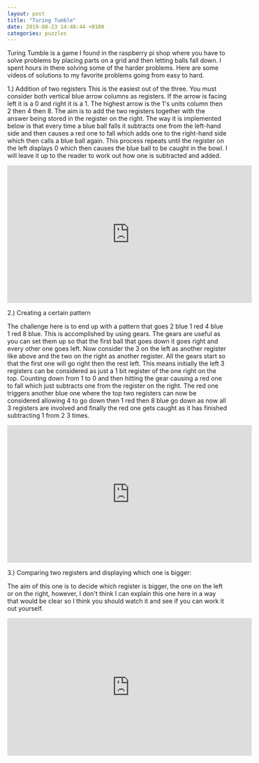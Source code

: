 ```yaml
---
layout: post
title: "Turing Tumble"
date: 2019-08-23 14:48:44 +0100
categories: puzzles
---
```


Turing Tumble is a game I found in the raspberry pi shop where you have to solve problems by placing parts on a grid and then letting balls fall down. I spent hours in there solving some of the harder problems. Here are some videos of solutions to my favorite problems going from easy to hard.

1.) Addition of two registers
This is the easiest out of the three. You must consider both vertical blue arrow columns as registers. If the arrow is facing left it is a 0 and right it is a 1. The highest arrow is the 1's units column then 2 then 4 then 8. The aim is to add the two registers together with the answer being stored in the register on the right. The way it is implemented below is that every time a blue ball falls it subtracts one from the left-hand side and then causes a red one to fall which adds one to the right-hand side which then calls a blue ball again. This process repeats until the register on the left displays 0 which then causes the blue ball to be caught in the bowl. I will leave it up to the reader to work out how one is subtracted and added.

<iframe width="560" height="315" src="https://www.youtube.com/embed/PB-7Wrj7beo" title="YouTube video player" frameborder="0" allow="accelerometer; autoplay; clipboard-write; encrypted-media; gyroscope; picture-in-picture; web-share" allowfullscreen></iframe>

2.) Creating a certain pattern

The challenge here is to end up with a pattern that goes 2 blue 1 red 4 blue 1 red 8 blue. This is accomplished by using gears. The gears are useful as you can set them up so that the first ball that goes down it goes right and every other one goes left. Now consider the 3 on the left as another register like above and the two on the right as another register. All the gears start so that the first one will go right then the rest left. This means initially the left 3 registers can be considered as just a 1 bit register of the one right on the top. Counting down from 1 to 0 and then hitting the gear causing a red one to fall which just subtracts one from the register on the right. The red one triggers another blue one where the top two registers can now be considered allowing 4 to go down then 1 red then 8 blue go down as now all 3 registers are involved and finally the red one gets caught as it has finished subtracting 1 from 2 3 times.

<iframe width="560" height="315" src="https://www.youtube.com/embed/PNk64LVherU" title="YouTube video player" frameborder="0" allow="accelerometer; autoplay; clipboard-write; encrypted-media; gyroscope; picture-in-picture; web-share" allowfullscreen></iframe>

3.) Comparing two registers and displaying which one is bigger:

The aim of this one is to decide which register is bigger, the one on the left or on the right, however, I don't think I can explain this one here in a way that would be clear so I think you should watch it and see if you can work it out yourself.

<iframe width="560" height="315" src="https://www.youtube.com/embed/biM-GymXEP0" title="YouTube video player" frameborder="0" allow="accelerometer; autoplay; clipboard-write; encrypted-media; gyroscope; picture-in-picture; web-share" allowfullscreen></iframe>
